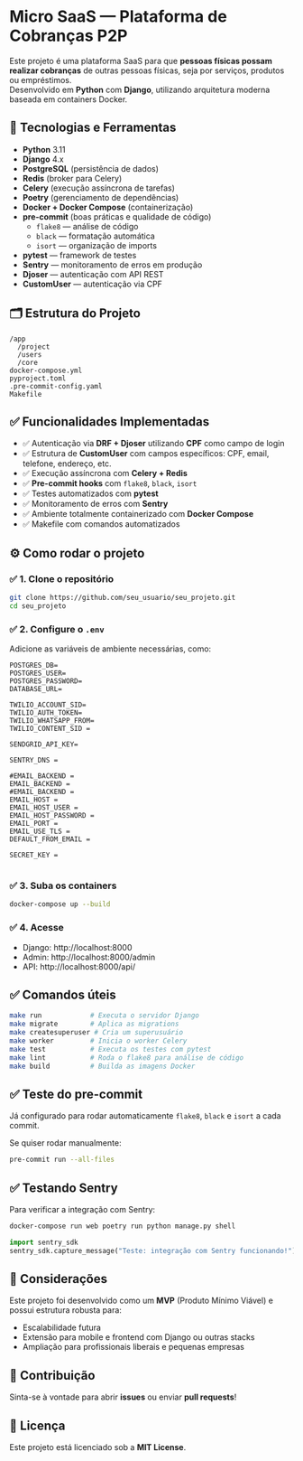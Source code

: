 
# Micro SaaS — Plataforma de Cobranças P2P

Este projeto é uma plataforma SaaS para que **pessoas físicas possam realizar cobranças** de outras pessoas físicas, seja por serviços, produtos ou empréstimos.  
Desenvolvido em **Python** com **Django**, utilizando arquitetura moderna baseada em containers Docker.

## 🚀 Tecnologias e Ferramentas

- **Python** 3.11
- **Django** 4.x
- **PostgreSQL** (persistência de dados)
- **Redis** (broker para Celery)
- **Celery** (execução assíncrona de tarefas)
- **Poetry** (gerenciamento de dependências)
- **Docker + Docker Compose** (containerização)
- **pre-commit** (boas práticas e qualidade de código)
  - `flake8` — análise de código
  - `black` — formatação automática
  - `isort` — organização de imports
- **pytest** — framework de testes
- **Sentry** — monitoramento de erros em produção
- **Djoser** — autenticação com API REST
- **CustomUser** — autenticação via CPF

## 🗂️ Estrutura do Projeto

```
/app
  /project
  /users
  /core
docker-compose.yml
pyproject.toml
.pre-commit-config.yaml
Makefile
```

## ✅ Funcionalidades Implementadas

- ✅ Autenticação via **DRF + Djoser** utilizando **CPF** como campo de login
- ✅ Estrutura de **CustomUser** com campos específicos: CPF, email, telefone, endereço, etc.
- ✅ Execução assíncrona com **Celery + Redis**
- ✅ **Pre-commit hooks** com `flake8`, `black`, `isort`
- ✅ Testes automatizados com **pytest**
- ✅ Monitoramento de erros com **Sentry**
- ✅ Ambiente totalmente containerizado com **Docker Compose**
- ✅ Makefile com comandos automatizados

## ⚙️ Como rodar o projeto

### ✅ 1. Clone o repositório

```bash
git clone https://github.com/seu_usuario/seu_projeto.git
cd seu_projeto
```

### ✅ 2. Configure o `.env`

Adicione as variáveis de ambiente necessárias, como:  

```env
POSTGRES_DB=
POSTGRES_USER=
POSTGRES_PASSWORD=
DATABASE_URL=

TWILIO_ACCOUNT_SID=
TWILIO_AUTH_TOKEN=
TWILIO_WHATSAPP_FROM=
TWILIO_CONTENT_SID = 

SENDGRID_API_KEY=

SENTRY_DNS = 

#EMAIL_BACKEND = 
EMAIL_BACKEND = 
#EMAIL_BACKEND = 
EMAIL_HOST = 
EMAIL_HOST_USER = 
EMAIL_HOST_PASSWORD = 
EMAIL_PORT = 
EMAIL_USE_TLS = 
DEFAULT_FROM_EMAIL = 

SECRET_KEY = 


```

### ✅ 3. Suba os containers

```bash
docker-compose up --build
```

### ✅ 4. Acesse

- Django: http://localhost:8000  
- Admin: http://localhost:8000/admin  
- API: http://localhost:8000/api/

## ✅ Comandos úteis

```bash
make run            # Executa o servidor Django
make migrate        # Aplica as migrations
make createsuperuser # Cria um superusuário
make worker         # Inicia o worker Celery
make test           # Executa os testes com pytest
make lint           # Roda o flake8 para análise de código
make build          # Builda as imagens Docker
```

## ✅ Teste do pre-commit

Já configurado para rodar automaticamente `flake8`, `black` e `isort` a cada commit.

Se quiser rodar manualmente:

```bash
pre-commit run --all-files
```

## ✅ Testando Sentry

Para verificar a integração com Sentry:

```bash
docker-compose run web poetry run python manage.py shell
```

```python
import sentry_sdk
sentry_sdk.capture_message("Teste: integração com Sentry funcionando!")
```

## 📝 Considerações

Este projeto foi desenvolvido como um **MVP** (Produto Mínimo Viável) e possui estrutura robusta para:

- Escalabilidade futura
- Extensão para mobile e frontend com Django ou outras stacks
- Ampliação para profissionais liberais e pequenas empresas

## 🤝 Contribuição

Sinta-se à vontade para abrir **issues** ou enviar **pull requests**!

## 📄 Licença

Este projeto está licenciado sob a **MIT License**.
